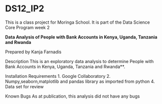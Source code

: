 # DS12_IP2
This is a class project for Moringa School. It is part of the Data Science Core Program week 2

**Data Analysis of People with Bank Accounts in Kenya, Uganda, Tanzania and Rwanda**

Prepared by Kanja Farnadis

Description This is an exploratory data analysis to determine People with Bank Accounts in Kenya, Uganda, Tanzania and Rwanda**.

Installation Requirements 1. Google Collaboratory 2. Numpy,seaborn,matplotlib and pandas library as imported from python 4. Data set for review

Known Bugs As at publication, this analysis did not have any bugs
